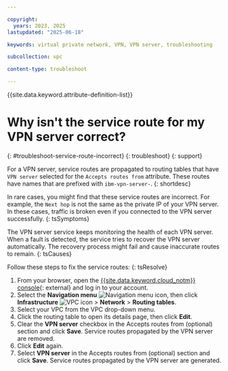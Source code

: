 ```yaml
---

copyright:
  years: 2023, 2025
lastupdated: "2025-06-18"

keywords: virtual private network, VPN, VPN server, troubleshooting

subcollection: vpc

content-type: troubleshoot

---
```


{{site.data.keyword.attribute-definition-list}}

# Why isn't the service route for my VPN server correct?
{: #troubleshoot-service-route-incorrect}
{: troubleshoot}
{: support}

For a VPN server, service routes are propagated to routing tables that have `VPN server` selected for the `Accepts routes from` attribute. These routes have names that are prefixed with `ibm-vpn-server-`.
{: shortdesc}

In rare cases, you might find that these service routes are incorrect. For example, the `Next hop` is not the same as the private IP of your VPN server. In these cases, traffic is broken even if you connected to the VPN server successfully.
{: tsSymptoms}

The VPN server service keeps monitoring the health of each VPN server. When a fault is detected, the service tries to recover the VPN server automatically. The recovery process might fail and cause inaccurate routes to remain.
{: tsCauses}

Follow these steps to fix the service routes:
{: tsResolve}

1. From your browser, open the [{{site.data.keyword.cloud_notm}} console](/login){: external} and log in to your account.
1. Select the **Navigation menu** ![Navigation menu icon](../icons/icon_hamburger.svg), then click **Infrastructure** ![VPC icon](../../icons/vpc.svg) > **Network** > **Routing tables**.
1. Select your VPC from the VPC drop-down menu.
1. Click the routing table to open its details page, then click **Edit**.
1. Clear the **VPN server** checkbox in the Accepts routes from (optional) section and click **Save**. Service routes propagated by the VPN server are removed.
1. Click **Edit** again.
1. Select **VPN server** in the Accepts routes from (optional) section and click **Save**. Service routes propagated by the VPN server are generated.
